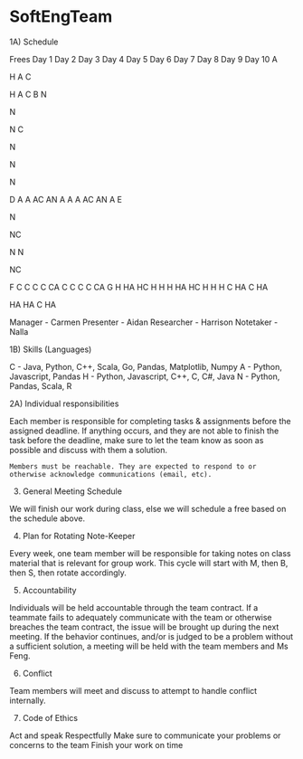 # SoftEngTeam
1A) Schedule

Frees
Day 1
Day 2
Day 3
Day 4
Day 5
Day 6
Day 7
Day 8
Day 9
Day 10
A




H
A
C




H
A
C
B
N






N








N
C






N


N




N


D
A
A
AC
AN
A
A
A
AC
AN
A
E


N


NC


N
N


NC


F
C
C
C
C
CA
C
C
C
C
CA
G
H
HA
HC
H
H
H
HA
HC
H
H
H
C
HA
C
HA


HA
HA
C
HA




Manager - Carmen
Presenter - Aidan
Researcher - Harrison
Notetaker - Nalla

1B) Skills (Languages)

C - Java, Python, C++, Scala, Go, Pandas, Matplotlib, Numpy
A - Python, Javascript, Pandas
H - Python, Javascript, C++, C, C#, Java
N - Python, Pandas, Scala, R

2A) Individual responsibilities

Each member is responsible for completing tasks & assignments before the assigned deadline. If anything occurs, and they are not able to finish the task before the deadline, make sure to let the team know as soon as possible and discuss with them a solution. 

	Members must be reachable. They are expected to respond to or otherwise acknowledge communications (email, etc).

3) General Meeting Schedule

We will finish our work during class, else we will schedule a free based on the schedule above. 

  4) Plan for Rotating Note-Keeper

Every week, one team member will be responsible for taking notes on class material that is relevant for group work. This cycle will start with M, then B, then S, then rotate accordingly.

5) Accountability

Individuals will be held accountable through the team contract. If a teammate fails to adequately communicate with the team or otherwise breaches the team contract, the issue will be brought up during the next meeting. If the behavior continues, and/or is judged to be a problem without a sufficient solution, a meeting will be held with the team members and Ms Feng.

6) Conflict

Team members will meet and discuss to attempt to handle conflict internally. 

7) Code of Ethics

Act and speak Respectfully
Make sure to communicate your problems or concerns to the team
Finish your work on time

